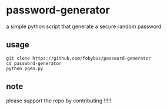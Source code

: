 # password-generator
a simple python script that generate a secure random password 
## usage 
```
git clone https://github.com/fobybus/password-generator
cd password-generator
python pgen.py
```
## note 
please support the repo by contributing !!!!!
